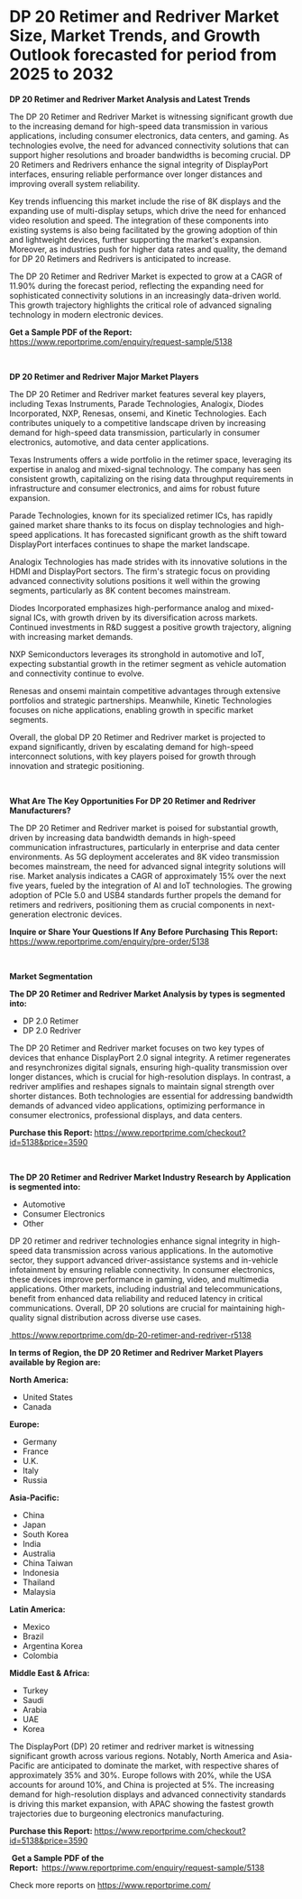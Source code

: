<p><h1>DP 20 Retimer and Redriver Market Size, Market Trends, and Growth Outlook forecasted for period from 2025 to 2032</h1></p><p><strong>DP 20 Retimer and Redriver Market Analysis and Latest Trends</strong></p>
<p><p>The DP 20 Retimer and Redriver Market is witnessing significant growth due to the increasing demand for high-speed data transmission in various applications, including consumer electronics, data centers, and gaming. As technologies evolve, the need for advanced connectivity solutions that can support higher resolutions and broader bandwidths is becoming crucial. DP 20 Retimers and Redrivers enhance the signal integrity of DisplayPort interfaces, ensuring reliable performance over longer distances and improving overall system reliability.</p><p>Key trends influencing this market include the rise of 8K displays and the expanding use of multi-display setups, which drive the need for enhanced video resolution and speed. The integration of these components into existing systems is also being facilitated by the growing adoption of thin and lightweight devices, further supporting the market's expansion. Moreover, as industries push for higher data rates and quality, the demand for DP 20 Retimers and Redrivers is anticipated to increase.</p><p>The DP 20 Retimer and Redriver Market is expected to grow at a CAGR of 11.90% during the forecast period, reflecting the expanding need for sophisticated connectivity solutions in an increasingly data-driven world. This growth trajectory highlights the critical role of advanced signaling technology in modern electronic devices.</p></p>
<p><strong>Get a Sample PDF of the Report:&nbsp;</strong> <a href="https://www.reportprime.com/enquiry/request-sample/5138?utm_campaign=3361&utm_medium=2&utm_source=Github&utm_content=ia&utm_term=19032025&utm_id=dp-20-retimer-and-redriver">https://www.reportprime.com/enquiry/request-sample/5138</a></p>
<p>&nbsp;</p>
<p><strong>DP 20 Retimer and Redriver Major Market Players</strong></p>
<p><p>The DP 20 Retimer and Redriver market features several key players, including Texas Instruments, Parade Technologies, Analogix, Diodes Incorporated, NXP, Renesas, onsemi, and Kinetic Technologies. Each contributes uniquely to a competitive landscape driven by increasing demand for high-speed data transmission, particularly in consumer electronics, automotive, and data center applications.</p><p>Texas Instruments offers a wide portfolio in the retimer space, leveraging its expertise in analog and mixed-signal technology. The company has seen consistent growth, capitalizing on the rising data throughput requirements in infrastructure and consumer electronics, and aims for robust future expansion.</p><p>Parade Technologies, known for its specialized retimer ICs, has rapidly gained market share thanks to its focus on display technologies and high-speed applications. It has forecasted significant growth as the shift toward DisplayPort interfaces continues to shape the market landscape.</p><p>Analogix Technologies has made strides with its innovative solutions in the HDMI and DisplayPort sectors. The firm's strategic focus on providing advanced connectivity solutions positions it well within the growing segments, particularly as 8K content becomes mainstream.</p><p>Diodes Incorporated emphasizes high-performance analog and mixed-signal ICs, with growth driven by its diversification across markets. Continued investments in R&D suggest a positive growth trajectory, aligning with increasing market demands.</p><p>NXP Semiconductors leverages its stronghold in automotive and IoT, expecting substantial growth in the retimer segment as vehicle automation and connectivity continue to evolve.</p><p>Renesas and onsemi maintain competitive advantages through extensive portfolios and strategic partnerships. Meanwhile, Kinetic Technologies focuses on niche applications, enabling growth in specific market segments.</p><p>Overall, the global DP 20 Retimer and Redriver market is projected to expand significantly, driven by escalating demand for high-speed interconnect solutions, with key players poised for growth through innovation and strategic positioning.</p></p>
<p>&nbsp;</p>
<p><strong>What Are The Key Opportunities For DP 20 Retimer and Redriver Manufacturers?</strong></p>
<p><p>The DP 20 Retimer and Redriver market is poised for substantial growth, driven by increasing data bandwidth demands in high-speed communication infrastructures, particularly in enterprise and data center environments. As 5G deployment accelerates and 8K video transmission becomes mainstream, the need for advanced signal integrity solutions will rise. Market analysis indicates a CAGR of approximately 15% over the next five years, fueled by the integration of AI and IoT technologies. The growing adoption of PCIe 5.0 and USB4 standards further propels the demand for retimers and redrivers, positioning them as crucial components in next-generation electronic devices.</p></p>
<p><strong>Inquire or Share Your Questions If Any Before Purchasing This Report:</strong> <a href="https://www.reportprime.com/enquiry/pre-order/5138?utm_campaign=3361&utm_medium=2&utm_source=Github&utm_content=ia&utm_term=19032025&utm_id=dp-20-retimer-and-redriver">https://www.reportprime.com/enquiry/pre-order/5138</a></p>
<p>&nbsp;</p>
<p><strong>Market Segmentation</strong></p>
<p><strong>The DP 20 Retimer and Redriver Market Analysis by types is segmented into:</strong></p>
<p><ul><li>DP 2.0 Retimer</li><li>DP 2.0 Redriver</li></ul></p>
<p><p>The DP 20 Retimer and Redriver market focuses on two key types of devices that enhance DisplayPort 2.0 signal integrity. A retimer regenerates and resynchronizes digital signals, ensuring high-quality transmission over longer distances, which is crucial for high-resolution displays. In contrast, a redriver amplifies and reshapes signals to maintain signal strength over shorter distances. Both technologies are essential for addressing bandwidth demands of advanced video applications, optimizing performance in consumer electronics, professional displays, and data centers.</p></p>
<p><strong>Purchase this Report:&nbsp;</strong><a href="https://www.reportprime.com/checkout?id=5138&price=3590&utm_campaign=3361&utm_medium=2&utm_source=Github&utm_content=ia&utm_term=19032025&utm_id=dp-20-retimer-and-redriver">https://www.reportprime.com/checkout?id=5138&price=3590</a></p>
<p>&nbsp;</p>
<p><strong>The DP 20 Retimer and Redriver Market Industry Research by Application is segmented into:</strong></p>
<p><ul><li>Automotive</li><li>Consumer Electronics</li><li>Other</li></ul></p>
<p><p>DP 20 retimer and redriver technologies enhance signal integrity in high-speed data transmission across various applications. In the automotive sector, they support advanced driver-assistance systems and in-vehicle infotainment by ensuring reliable connectivity. In consumer electronics, these devices improve performance in gaming, video, and multimedia applications. Other markets, including industrial and telecommunications, benefit from enhanced data reliability and reduced latency in critical communications. Overall, DP 20 solutions are crucial for maintaining high-quality signal distribution across diverse use cases.</p></p>
<p><a href="https://www.reportprime.com/dp-20-retimer-and-redriver-r5138?utm_campaign=3361&utm_medium=2&utm_source=Github&utm_content=ia&utm_term=19032025&utm_id=dp-20-retimer-and-redriver">&nbsp;https://www.reportprime.com/dp-20-retimer-and-redriver-r5138</a></p>
<p><strong>In terms of Region, the DP 20 Retimer and Redriver Market Players available by Region are:</strong></p>
<p>
    <p> <strong> North America: </strong>
        <ul>
            <li>United States</li>
            <li>Canada</li>
        </ul>
        </p> 
    <p> <strong> Europe: </strong>
        <ul>
            <li>Germany</li>
            <li>France</li>
            <li>U.K.</li>
            <li>Italy</li>
            <li>Russia</li>
        </ul>
        </p> 
    <p> <strong> Asia-Pacific: </strong>
        <ul>
            <li>China</li>
            <li>Japan</li>
            <li>South Korea</li>
            <li>India</li>
            <li>Australia</li>
            <li>China Taiwan</li>
            <li>Indonesia</li>
            <li>Thailand</li>
            <li>Malaysia</li>
        </ul>
        </p> 
    <p> <strong> Latin America: </strong>
        <ul>
            <li>Mexico</li>
            <li>Brazil</li>
            <li>Argentina Korea</li>
            <li>Colombia</li>
        </ul>
        </p> 
    <p> <strong> Middle East & Africa: </strong>
        <ul>
            <li>Turkey</li>
            <li>Saudi</li>
            <li>Arabia</li>
            <li>UAE</li>
            <li>Korea</li>
        </ul>
    </p>
    </p>
<p><p>The DisplayPort (DP) 20 retimer and redriver market is witnessing significant growth across various regions. Notably, North America and Asia-Pacific are anticipated to dominate the market, with respective shares of approximately 35% and 30%. Europe follows with 20%, while the USA accounts for around 10%, and China is projected at 5%. The increasing demand for high-resolution displays and advanced connectivity standards is driving this market expansion, with APAC showing the fastest growth trajectories due to burgeoning electronics manufacturing.</p></p>
<p><strong>Purchase this Report: </strong><a href="https://www.reportprime.com/checkout?id=5138&price=3590&utm_campaign=3361&utm_medium=2&utm_source=Github&utm_content=ia&utm_term=19032025&utm_id=dp-20-retimer-and-redriver">https://www.reportprime.com/checkout?id=5138&price=3590</a></p>
<p>&nbsp;<strong>Get a Sample PDF of the Report:&nbsp;&nbsp;</strong><a href="https://www.reportprime.com/enquiry/request-sample/5138?utm_campaign=3361&utm_medium=2&utm_source=Github&utm_content=ia&utm_term=19032025&utm_id=dp-20-retimer-and-redriver">https://www.reportprime.com/enquiry/request-sample/5138</a></p>
<p><strong></strong></p>
<p>Check more reports on <a href="https://www.reportprime.com/?utm_campaign=3361&utm_medium=2&utm_source=Github&utm_content=ia&utm_term=19032025&utm_id=dp-20-retimer-and-redriver">https://www.reportprime.com/</a></p>
